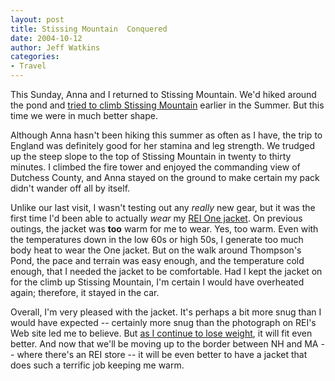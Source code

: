 ```yaml
---
layout: post
title: Stissing Mountain  Conquered
date: 2004-10-12
author: Jeff Watkins
categories:
- Travel
---
```


This Sunday, Anna and I returned to Stissing Mountain. We'd hiked around the pond and <a href="http://metrocat.org/2004/05/07/stissing-mountain">tried to climb Stissing Mountain</a> earlier in the Summer. But this time we were in much better shape.

Although Anna hasn't been hiking this summer as often as I have, the trip to England was definitely good for her stamina and leg strength. We trudged up the steep slope to the top of Stissing Mountain in twenty to thirty minutes. I climbed the fire tower and enjoyed the commanding view of Dutchess County, and Anna stayed on the ground to make certain my pack didn't wander off all by itself.

Unlike our last visit, I wasn't testing out any *really* new gear, but it was the first time I'd been able to actually *wear* my <a href="http://www.rei.com/product/47534662.htm">REI One jacket</a>. On previous outings, the jacket was **too** warm for me to wear. Yes, too warm. Even with the temperatures down in the low 60s or high 50s, I generate too much body heat to wear the One jacket. But on the walk around Thompson's Pond, the pace and terrain was easy enough, and the temperature cold enough, that I needed the jacket to be comfortable. Had I kept the jacket on for the climb up Stissing Mountain, I'm certain I would have overheated again; therefore, it stayed in the car.

Overall, I'm very pleased with the jacket. It's perhaps a bit more snug than I would have expected -- certainly more snug than the photograph on REI's Web site led me to believe. But <a href="http://metrocat.org/2004/10/02/progress">as I continue to lose weight</a>, it will fit even better. And now that we'll be moving up to the border between NH and MA -- where there's an REI store -- it will be even better to have a jacket that does such a terrific job keeping me warm.